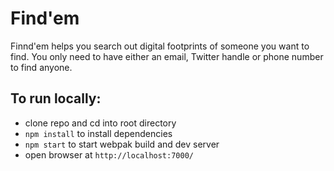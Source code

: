 # Find'em

Finnd'em helps you search out digital footprints of someone you want to find. 
You only need to have either an email, Twitter handle or phone number to find anyone.

## To run locally:

* clone repo and cd into root directory
* `npm install` to install dependencies
* `npm start` to start webpak build and dev server
* open browser at `http://localhost:7000/`